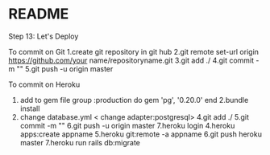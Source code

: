# README
Step 13: Let's Deploy

To commit on Git
1.create git repository in git hub
2.git remote set-url origin https://github.com/your name/repositoryname.git
3.git add ./
4.git commit -m ""
5.git push -u origin master


To commit on Heroku
1. add to gem file 
	group :production do
 	 gem 'pg', '0.20.0'
	end
2.bundle install
3. change database.yml 
  < change adapter:postgresql>
4.git add ./
5.git commit -m ""
6.git push -u origin master
7.heroku login
4.heroku apps:create appname
5.heroku git:remote -a appname
6.git push heroku master
7.heroku run rails db:migrate



